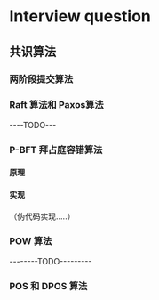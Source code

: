# Interview question

## 共识算法

### 两阶段提交算法



### Raft 算法和 Paxos算法

----TODO---

### P-BFT 拜占庭容错算法

#### 原理

#### 实现

（伪代码实现.....）

###  POW 算法

--------TODO---------

### POS 和 DPOS 算法



